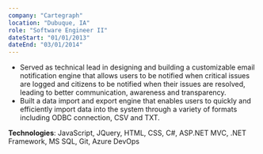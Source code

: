 ```yaml
---
company: "Cartegraph"
location: "Dubuque, IA"
role: "Software Engineer II"
dateStart: "01/01/2013"
dateEnd: "03/01/2014"
---
```


- Served as technical lead in designing and building a customizable email notification engine that allows users to be notified when critical issues are logged and citizens to be notified when their issues are resolved, leading to better communication, awareness and transparency.
- Built a data import and export engine that enables users to quickly and efficiently import data into the system through a variety of formats including ODBC connection, CSV and TXT.

**Technologies**: JavaScript, JQuery, HTML, CSS, C#, ASP.NET MVC, .NET Framework, MS SQL, Git, Azure DevOps

